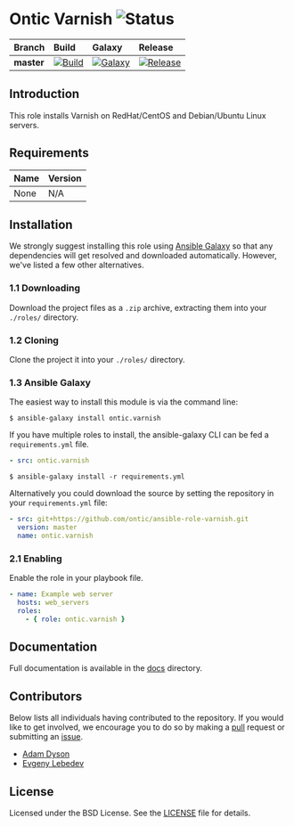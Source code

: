 # Ontic Varnish ![Status](https://img.shields.io/badge/project-maintained-brightgreen.svg)

| Branch             | Build               | Galaxy              | Release              |
| :----------------- | :------------------ | :------------------ | :------------------- |
| **master**         | [![Build](https://img.shields.io/travis/ontic/ansible-role-varnish/master.svg)](https://travis-ci.org/ontic/ansible-role-varnish) | [![Galaxy](https://img.shields.io/badge/galaxy-ontic.varnish-blue.svg)](https://galaxy.ansible.com/ontic/varnish/) | [![Release](https://img.shields.io/github/release/ontic/ansible-role-varnish.svg)](https://github.com/ontic/ansible-role-varnish/releases) |

## Introduction

This role installs Varnish on RedHat/CentOS and Debian/Ubuntu Linux servers.

## Requirements

| Name                                                                                          | Version       |
| :-------------------------------------------------------------------------------------------- | :------------ |
None                                                                                            | N/A           |


## Installation

We strongly suggest installing this role using [Ansible Galaxy](https://galaxy.ansible.com) so that any dependencies
will get resolved and downloaded automatically. However, we've listed a few other alternatives.

### 1.1 Downloading

Download the project files as a `.zip` archive, extracting them into your `./roles/` directory.

### 1.2 Cloning

Clone the project it into your `./roles/` directory.

### 1.3 Ansible Galaxy

The easiest way to install this module is via the command line:

```
$ ansible-galaxy install ontic.varnish
```

If you have multiple roles to install, the ansible-galaxy CLI can be fed a `requirements.yml` file.

```yml
- src: ontic.varnish
```

```
$ ansible-galaxy install -r requirements.yml
```

Alternatively you could download the source by setting the repository in your `requirements.yml` file:

```yml
- src: git+https://github.com/ontic/ansible-role-varnish.git
  version: master
  name: ontic.varnish
```

### 2.1 Enabling

Enable the role in your playbook file.

```yml
- name: Example web server
  hosts: web_servers
  roles:
    - { role: ontic.varnish }
```

## Documentation

Full documentation is available in the [docs](/docs) directory.

## Contributors

Below lists all individuals having contributed to the repository. If you would like to get involved, we encourage
you to do so by making a [pull](../../pulls) request or submitting an [issue](../../issues).

* [Adam Dyson](https://github.com/adamdyson)
* [Evgeny Lebedev](https://github.com/lebe-dev)

## License

Licensed under the BSD License. See the [LICENSE](/LICENSE) file for details.